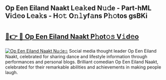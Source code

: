 ## Op Een Eiland Naakt L𝚎a𝚔ed N𝚞𝚍e - Part-hML Vi𝚍𝚎o L𝚎a𝚔s - H𝚘𝚝 O𝚗𝚕yf𝚊ns P𝚑𝚘tos gsBKi

# <h2><a href="http://kfa29do.oniu.top/?m=Op+Een+Eiland+Naakt">🔗👉 🔴 Op Een Eiland Naakt P𝚑ot𝚘𝚜 V𝚒d𝚎o</a></h2>

[![Op Een Eiland Naakt Nu𝚍e𝚜](https://i.imgur.com/0qMVB7G.gif)](http://kfa29do.oniu.top/?m=Op+Een+Eiland+Naakt)
Social media thought leader Op Een Eiland Naakt, celebrated for sharing dance and lifestyle information through performances and personal blogs. Brilliant comedian Op Een Eiland Naakt, celebrated for their remarkable abilities and achievements in making people laugh.  
